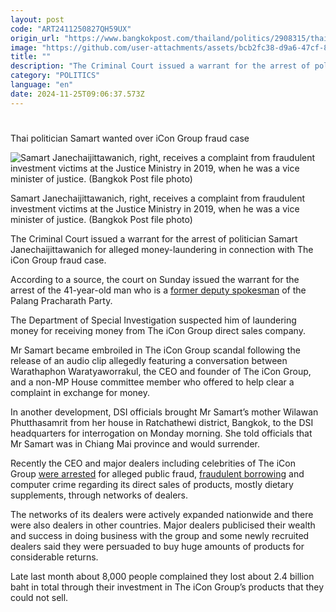 ```yaml
---
layout: post
code: "ART2411250827QH59UX"
origin_url: "https://www.bangkokpost.com/thailand/politics/2908315/thai-politician-samart-wanted-over-icon-group-fraud-case"
image: "https://github.com/user-attachments/assets/bcb2fc38-d9a6-47cf-8dd1-e6c602558788"
title: ""
description: "The Criminal Court issued a warrant for the arrest of politician Samart Janechaijittawanich for alleged money-laundering in connection with The iCon Group fraud case."
category: "POLITICS"
language: "en"
date: 2024-11-25T09:06:37.573Z
---
```


# 

Thai politician Samart wanted over iCon Group fraud case

![Samart Janechaijittawanich, right, receives a complaint from fraudulent investment victims at the Justice Ministry in 2019, when he was a vice minister of justice. (Bangkok Post file photo)](https://github.com/user-attachments/assets/9b04b996-715e-4a39-8a42-e591b42f5cca)

Samart Janechaijittawanich, right, receives a complaint from fraudulent investment victims at the Justice Ministry in 2019, when he was a vice minister of justice. (Bangkok Post file photo)

The Criminal Court issued a warrant for the arrest of politician Samart Janechaijittawanich for alleged money-laundering in connection with The iCon Group fraud case.

According to a source, the court on Sunday issued the warrant for the arrest of the 41-year-old man who is a [former deputy spokesman](https://www.bangkokpost.com/thailand/general/2886467) of the Palang Pracharath Party.

The Department of Special Investigation suspected him of laundering money for receiving money from The iCon Group direct sales company. 

Mr Samart became embroiled in The iCon Group scandal following the release of an audio clip allegedly featuring a conversation between Warathaphon Waratyaworrakul, the CEO and founder of The iCon Group, and a non-MP House committee member who offered to help clear a complaint in exchange for money.

In another development, DSI officials brought Mr Samart’s mother Wilawan Phutthasamrit from her house in Ratchathewi district, Bangkok, to the DSI headquarters for interrogation on Monday morning. She told officials that Mr Samart was in Chiang Mai province and would surrender.

Recently the CEO and major dealers including celebrities of The iCon Group [were arrested](https://www.bangkokpost.com/thailand/general/2884788) for alleged public fraud, [fraudulent borrowing](https://www.bangkokpost.com/thailand/general/2895178) and computer crime regarding its direct sales of products, mostly dietary supplements, through networks of dealers.

The networks of its dealers were actively expanded nationwide and there were also dealers in other countries. Major dealers publicised their wealth and success in doing business with the group and some newly recruited dealers said they were persuaded to buy huge amounts of products for considerable returns.

Late last month about 8,000 people complained they lost about 2.4 billion baht in total through their investment in The iCon Group’s products that they could not sell.